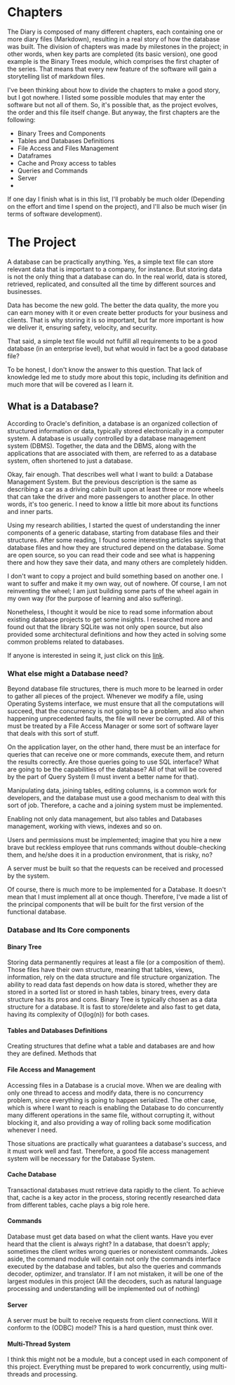 # Chapters

The Diary is composed of many different chapters, each containing one or more diary files (Markdown), resulting in a real story of how the database was built. The division of chapters was made by milestones in the project; in other words, when key parts are completed (its basic version), one good example is the Binary Trees module, which comprises the first chapter of the series. That means that every new feature of the software will gain a storytelling list of markdown files.

I've been thinking about how to divide the chapters to make a good story, but I got nowhere. I listed some possible modules that may enter the software but not all of them. So, it's possible that, as the project evolves, the order and this file itself change. But anyway, the first chapters are the following:

- Binary Trees and Components
- Tables and Databases Definitions
- File Access and Files Management
- Dataframes
- Cache and Proxy access to tables
- Queries and Commands
- Server
- 
If one day I finish what is in this list, I'll probably be much older (Depending on the effort and time I spend on the project), and I'll also be much wiser (in terms of software development).

# The Project

A database can be practically anything. Yes, a simple text file can store relevant data that is important to a company, for instance. But storing data is not the only thing that a database can do. In the real world, data is stored, retrieved, replicated, and consulted all the time by different sources and businesses.

Data has become the new gold. The better the data quality, the more you can earn money with it or even create better products for your business and clients. That is why storing it is so important, but far more important is how we deliver it, ensuring safety, velocity, and security.

That said, a simple text file would not fulfill all requirements to be a good database (in an enterprise level), but what would in fact be a good database file?

To be honest, I don't know the answer to this question. That lack of knowledge led me to study more about this topic, including its definition and much more that will be covered as I learn it.

## What is a Database?

According to Oracle's definition, a database is an organized collection of structured information or data, typically stored electronically in a computer system. A database is usually controlled by a database management system (DBMS). Together, the data and the DBMS, along with the applications that are associated with them, are referred to as a database system, often shortened to just a database.

Okay, fair enough. That describes well what I want to build: a Database Management System. But the previous description is the same as describing a car as a driving cabin built upon at least three or more wheels that can take the driver and more passengers to another place. In other words, it's too generic. I need to know a little bit more about its functions and inner parts.

Using my research abilities, I started the quest of understanding the inner components of a generic database, starting from database files and their structures. After some reading, I found some interesting articles saying that database files and how they are structured depend on the database. Some are open source, so you can read their code and see what is happening there and how they save their data, and many others are completely hidden.

I don't want to copy a project and build something based on another one. I want to suffer and make it my own way, out of nowhere. Of course, I am not reinventing the wheel; I am just building some parts of the wheel again in my own way (for the purpose of learning and also suffering).

Nonetheless, I thought it would be nice to read some information about existing database projects to get some insights. I researched more and found out that the library SQLite was not only open source, but also provided some architectural definitions and how they acted in solving some common problems related to databases.

If anyone is interested in seing it, just click on this [link](https://www.sqlite.org/arch.html).

### What else might a Database need?


Beyond database file structures, there is much more to be learned in order to gather all pieces of the project. Whenever we modify a file, using Operating Systems interface, we must ensure that all the computations will succeed, that the concurrency is not going to be a problem, and also when happening unprecedented faults, the file will never be corrupted. All of this must be treated by a File Access Manager or some sort of software layer that deals with this sort of stuff.

On the application layer, on the other hand, there must be an interface for queries that can receive one or more commands, execute them, and return the results correctly. Are those queries going to use SQL interface? What are going to be the capabilities of the database? All of that will be covered by the part of Query System (I must invent a better name for that).

Manipulating data, joining tables, editing columns, is a common work for developers, and the database must use a good mechanism to deal with this sort of job. Therefore, a cache and a joining system must be implemented.

Enabling not only data management, but also tables and Databases management, working with views, indexes and so on.

Users and permissions must be implemented; imagine that you hire a new brave but reckless employee that runs commands without double-checking them, and he/she does it in a production environment, that is risky, no?

A server must be built so that the requests can be received and processed by the system.

Of course, there is much more to be implemented for a Database. It doesn't mean that I must implement all at once though. Therefore, I've made a list of the principal components that will be built for the first version of the functional database.


### Database and Its Core components


#### Binary Tree

Storing data permanently requires at least a file (or a composition of them). Those files have their own structure, meaning that tables, views, information, rely on the data structure and file structure organization. The ability to read data fast depends on how data is stored, whether they are stored in a sorted list or stored in hash tables, binary trees, every data structure has its pros and cons. Binary Tree is typically chosen as a data structure for a database. It is fast to store/delete and also fast to get data, having its complexity of O(log(n)) for both cases.

#### Tables and Databases Definitions

Creating structures that define what a table and databases are and how they are defined. Methods that

#### File Access and Management

Accessing files in a Database is a crucial move. When we are dealing with only one thread to access and modify data, there is no concurrency problem, since everything is going to happen serialized. The other case, which is where I want to reach is enabling the Database to do concurrently many different operations in the same file, without corrupting it, without blocking it, and also providing a way of rolling back some modification whenever I need.

Those situations are practically what guarantees a database's success, and it must work well and fast. Therefore, a good file access management system will be necessary for the Database System.

#### Cache Database

Transactional databases must retrieve data rapidly to the client. To achieve that, cache is a key actor in the process, storing recently researched data from different tables, cache plays a big role here.

#### Commands

Database must get data based on what the client wants. Have you ever heard that the client is always right? In a database, that doesn't apply; sometimes the client writes wrong queries or nonexistent commands. Jokes aside, the command module will contain not only the commands interface executed by the database and tables, but also the queries and commands decoder, optimizer, and translator. If I am not mistaken, it will be one of the largest modules in this project (All the decoders, such as natural language processing and understanding will be implemented out of nothing)

#### Server

A server must be built to receive requests from client connections. Will it conform to the (ODBC) model? This is a hard question, must think over.

#### Multi-Thread System

I think this might not be a module, but a concept used in each component of this project. Everything must be prepared to work concurrently, using multi-threads and processing.